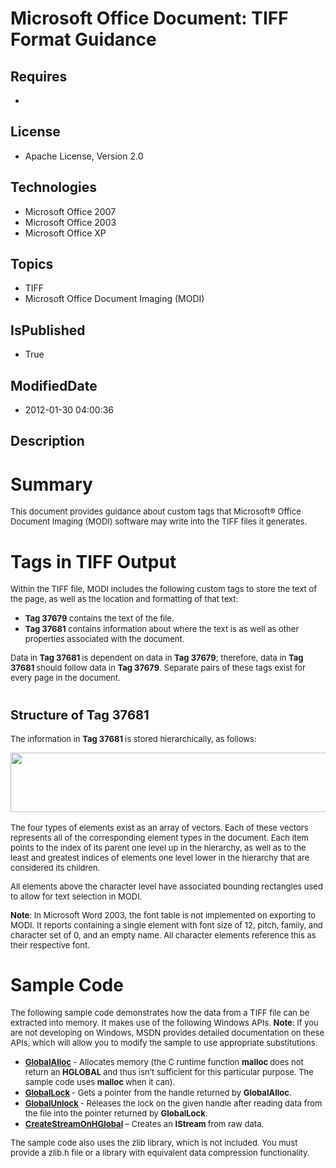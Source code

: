 # Microsoft Office Document: TIFF Format Guidance
## Requires
* 
## License
* Apache License, Version 2.0
## Technologies
* Microsoft Office 2007
* Microsoft Office 2003
* Microsoft Office XP
## Topics
* TIFF
* Microsoft Office Document Imaging (MODI)
## IsPublished
* True
## ModifiedDate
* 2012-01-30 04:00:36
## Description

<h1>Summary</h1>
<p><span style="font-size:small">This document provides guidance about custom tags that Microsoft&reg; Office Document Imaging (MODI) software may write into the TIFF files it generates.</span></p>
<h1><span>Tags in TIFF Output</span></h1>
<p><span style="font-size:small">Within the TIFF file, MODI includes the following custom tags to store the text of the page, as well as the location and formatting of that text:</span><span style="font-size:small">&nbsp;</span></p>
<ul>
<li><span style="font-size:small"><strong>Tag 37679</strong> contains the text of the file.</span>
</li><li><span style="font-size:small"><strong>Tag 37681</strong> contains information about where the text is as well as other properties associated with the document.</span>
</li></ul>
<p><span style="font-size:small">Data in <strong>Tag 37681 </strong>is dependent on data in
<strong>Tag 37679</strong>; therefore, data in <strong>Tag 37681 </strong>should follow data in
<strong>Tag 37679</strong>. Separate pairs of these tags exist for every page in the document.</span></p>
<h1><span style="font-size:20px; font-weight:bold">Structure of Tag 37681</span></h1>
<p><span style="font-size:small">The information in <strong>Tag 37681 </strong>is stored hierarchically, as follows:</span></p>
<p><img src="/site/view/file/48969/1/Tag37681.png" alt="" width="588" height="95"><br>
<br>
<span style="font-size:small">The four types of elements exist as an array of vectors. Each of these vectors represents all of the corresponding element types in the document. Each item points to the index of its parent one level up in the hierarchy, as well
 as to the least and greatest indices of elements one level lower in the hierarchy that are considered its children.</span></p>
<p><span style="font-size:small">All elements above the character level have associated bounding rectangles used to allow for text selection in MODI.</span></p>
<p><span style="font-size:small"><strong>Note</strong>: In Microsoft Word 2003, the font table is not implemented on exporting to MODI. It reports containing a single element with font size of 12, pitch, family, and character set of 0, and an empty name. All
 character elements reference this as their respective font.</span></p>
<h1><span>Sample Code</span></h1>
<p><span style="font-size:small">The following sample code demonstrates how the data from a TIFF file can be extracted into memory. It makes use of the following Windows APIs.
<strong>Note</strong>: If you are not developing on Windows, MSDN provides detailed documentation on these APIs, which will allow you to modify the sample to use appropriate substitutions.</span></p>
<ul>
<li><span style="font-size:small"><strong><a href="http://msdn.microsoft.com/en-us/library/aa366574(v=VS.85).aspx">GlobalAlloc</a></strong> - Allocates memory (the C runtime function
<strong>malloc </strong>does not return an <strong>HGLOBAL </strong>and thus isn&rsquo;t sufficient for this particular purpose. The sample code uses
<strong>malloc </strong>when it can).</span> </li><li><span style="font-size:small"><strong><a href="http://msdn.microsoft.com/en-us/library/aa366584(VS.85).aspx">GlobalLock</a>
</strong>- Gets a pointer from the handle returned by <strong>GlobalAlloc</strong>.</span>
</li><li><span style="font-size:small"><strong><a href="http://msdn.microsoft.com/en-us/library/aa366595(VS.85).aspx">GlobalUnlock</a>
</strong>- Releases the lock on the given handle after reading data from the file into the pointer returned by
<strong>GlobalLock</strong>.</span> </li><li><span style="font-size:small"><strong><a href="http://msdn.microsoft.com/en-us/library/aa378980(v=VS.85).aspx">CreateStreamOnHGlobal</a>
</strong>&ndash; Creates an <strong>IStream </strong>from raw data.</span> </li></ul>
<p><span style="font-size:small">The sample code also uses the zlib library, which is not included. You must provide a zlib.h file or a library with equivalent data compression functionality.</span></p>
<p><span style="font-size:small">&nbsp;</span></p>
<p><span style="font-size:small">&nbsp;</span></p>
<p><span style="font-size:small">&nbsp;</span></p>
